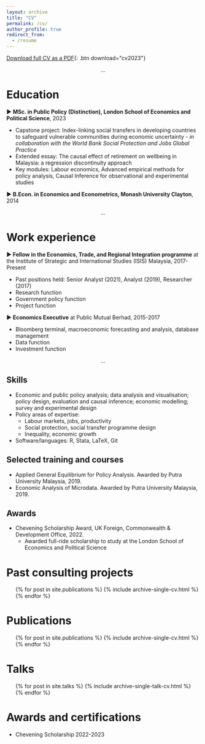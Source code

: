 ```yaml
---
layout: archive
title: "CV"
permalink: /cv/
author_profile: true
redirect_from:
  - /resume
---
```

[Download full CV as a PDF](/files/cv2023.pdf){: .btn download="cv2023"}
<div style="text-align: center;">
  ...
</div>

# Education

  **▶ MSc. in Public Policy (Distinction), London School of Economics and Political Science**, 2023
  * Capstone project: Index-linking social transfers in developing countries to safeguard vulnerable communities during economic uncertainty - *in collaboration with the World Bank Social Protection and Jobs Global Practice*
  * Extended essay: The causal effect of retirement on wellbeing in Malaysia: a regression discontinuity approach
  * Key modules: Labour economics, Advanced empirical methods for policy analysis, Causal Inference for observational and experimental studies

  **▶ B.Econ. in Economics and Econometrics, Monash University Clayton**, 2014
<div style="text-align: center;">
  ...
</div>

# Work experience

**▶ Fellow in the Economics, Trade, and Regional Integration programme** at the Institute of Strategic and International Studies (ISIS) Malaysia, 2017-Present
  * Past positions held: Senior Analyst (2021), Analyst (2019), Researcher (2017)
  * Research function
  * Government policy function
  * Project function
  
**▶ Economics Executive** at Public Mutual Berhad, 2015-2017
  * Bloomberg terminal, macroeconomic forecasting and analysis, database management
  * Data function
  * Investment function
<div style="text-align: center;">
  ...
</div>

## Skills
* Economic and public policy analysis; data analysis and visualisation; policy design, evaluation and causal inference; economic modelling; survey and experimental design
* Policy areas of expertise: 
  * Labour markets, jobs, productivity
  * Social protection, social transfer programme design
  * Inequality, economic growth
* Software/languages: R, Stata, LaTeX, Git

## Selected training and courses
* Applied General Equilibrium for Policy Analysis. Awarded by Putra University Malaysia, 2019.
* Economic Analysis of Microdata. Awarded by Putra University Malaysia, 2019.

## Awards
* Chevening Scholarship Award, UK Foreign, Commonwealth & Development Office, 2022.
  * Awarded full-ride scholarship to study at the London School of Economics and Political Science

Past consulting projects
======
  <ul>{% for post in site.publications %}
    {% include archive-single-cv.html %}
  {% endfor %}</ul>
  

Publications
======
  <ul>{% for post in site.publications %}
    {% include archive-single-cv.html %}
  {% endfor %}</ul>
  
Talks
======
  <ul>{% for post in site.talks %}
    {% include archive-single-talk-cv.html %}
  {% endfor %}</ul>
  
Awards and certifications
======
* Chevening Scholarship 2022-2023
